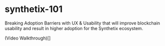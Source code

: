 # synthetix-101
Breaking Adoption Barriers with UX & Usability that will improve blockchain usability and result in higher adoption for the Synthetix ecosystem.

(Video Walkthrough)[]
